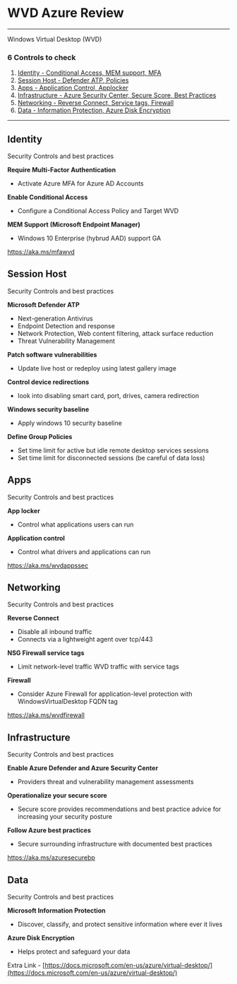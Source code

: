 # WVD Azure Review
---
Windows Virtual Desktop (WVD)

### 6 Controls to check

1. [Identity - Conditional Access, MEM support, MFA](#1)
2. [Session Host - Defender ATP, Policies](#2)
3. [Apps - Application Control, Applocker](#3)
4. [Infrastructure - Azure Security Center, Secure Score, Best Practices](#4)
5. [Networking - Reverse Connect, Service tags, Firewall](#5)
6. [Data - Information Protection, Azure Disk Encryption](#6)
---

## Identity <a name="1"></a>
Security Controls and best practices

**Require Multi-Factor Authentication**
  * Activate Azure MFA for Azure AD Accounts

**Enable Conditional Access**
  * Configure a Conditional Access Policy and Target WVD

**MEM Support (Microsoft Endpoint Manager)**
  * Windows 10 Enterprise (hybrud AAD) support GA

https://aka.ms/mfawvd

## Session Host <a name="2"></a>
Security Controls and best practices

**Microsoft Defender ATP**
  * Next-generation Antivirus
  * Endpoint Detection and response
  * Network Protection, Web content filtering, attack surface reduction
  * Threat Vulnerability Management

**Patch software vulnerabilities**
  * Update live host or redeploy using latest gallery image

**Control device redirections**
  * look into disabling smart card, port, drives, camera redirection

**Windows security baseline**
  * Apply windows 10 security baseline

**Define Group Policies**
  * Set time limit for active but idle remote desktop services sessions
  * Set time limit for disconnected sessions (be careful of data loss)

## Apps <a name="3"></a>
Security Controls and best practices

**App locker**
  * Control what applications users can run

**Application control**
  * Control what drivers and applications can run

https://aka.ms/wvdappssec

## Networking <a name="4"></a>
Security Controls and best practices

**Reverse Connect**
  * Disable all inbound traffic
  * Connects via a lightweight agent over tcp/443

**NSG Firewall service tags**
  * Limit network-level traffic WVD traffic with service tags

**Firewall**
  * Consider Azure Firewall for application-level protection with WindowsVirtualDesktop FQDN tag

https://aka.ms/wvdfirewall

## Infrastructure <a name="5"></a>
Security Controls and best practices

**Enable Azure Defender and Azure Security Center**
  * Providers threat and vulnerability management assessments

**Operationalize your secure score**
  * Secure score provides recommendations and best practice advice for increasing your security posture

**Follow Azure best practices**
  * Secure surrounding infrastructure with documented best practices

https://aka.ms/azuresecurebp

## Data <a name="6"></a>
Security Controls and best practices

**Microsoft Information Protection**
  * Discover, classify, and protect sensitive information where ever it lives

**Azure Disk Encryption**
  * Helps protect and safeguard your data

Extra Link - [https://docs.microsoft.com/en-us/azure/virtual-desktop/](https://docs.microsoft.com/en-us/azure/virtual-desktop/)
